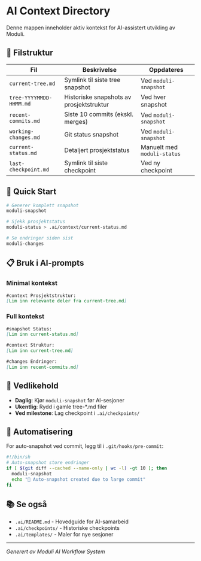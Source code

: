 # AI Context Directory

Denne mappen inneholder aktiv kontekst for AI-assistert utvikling av Moduli.

## 📁 Filstruktur

| Fil                     | Beskrivelse                              | Oppdateres                  |
| ----------------------- | ---------------------------------------- | --------------------------- |
| `current-tree.md`       | Symlink til siste tree snapshot          | Ved `moduli-snapshot`       |
| `tree-YYYYMMDD-HHMM.md` | Historiske snapshots av prosjektstruktur | Ved hver snapshot           |
| `recent-commits.md`     | Siste 10 commits (ekskl. merges)         | Ved `moduli-snapshot`       |
| `working-changes.md`    | Git status snapshot                      | Ved `moduli-snapshot`       |
| `current-status.md`     | Detaljert prosjektstatus                 | Manuelt med `moduli-status` |
| `last-checkpoint.md`    | Symlink til siste checkpoint             | Ved ny checkpoint           |

## 🚀 Quick Start

```bash
# Generer komplett snapshot
moduli-snapshot

# Sjekk prosjektstatus
moduli-status > .ai/context/current-status.md

# Se endringer siden sist
moduli-changes
```

## 📋 Bruk i AI-prompts

### Minimal kontekst

```markdown
#context Prosjektstruktur:
[Lim inn relevante deler fra current-tree.md]
```

### Full kontekst

```markdown
#snapshot Status:
[Lim inn current-status.md]

#context Struktur:
[Lim inn current-tree.md]

#changes Endringer:
[Lim inn recent-commits.md]
```

## 🔧 Vedlikehold

- **Daglig**: Kjør `moduli-snapshot` før AI-sesjoner
- **Ukentlig**: Rydd i gamle tree-\*.md filer
- **Ved milestone**: Lag checkpoint i `.ai/checkpoints/`

## 🤖 Automatisering

For auto-snapshot ved commit, legg til i `.git/hooks/pre-commit`:

```bash
#!/bin/sh
# Auto-snapshot store endringer
if [ $(git diff --cached --name-only | wc -l) -gt 10 ]; then
  moduli-snapshot
  echo "📸 Auto-snapshot created due to large commit"
fi
```

## 📚 Se også

- `.ai/README.md` - Hovedguide for AI-samarbeid
- `.ai/checkpoints/` - Historiske checkpoints
- `.ai/templates/` - Maler for nye sesjoner

---

_Generert av Moduli AI Workflow System_
